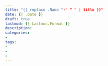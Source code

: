 ```yaml
---
title: "{{ replace .Name "-" " " | title }}"
date: {{ .Date }}
draft: true
lastmod: {{ Lastmod.Format }}
description:
categories: 
-
tags:
-
-
-
---
```


